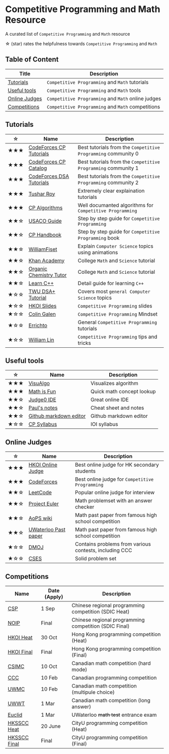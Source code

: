 # Competitive Programming and Math Resource
A curated list of `Competitive Programming` and `Math` resource

☆ (star) rates the helpfulness towards `Competitive Programming` and `Math`

## Table of Content
|Title|Description|
|-----|-----|
|[Tutorials](#Tutorials)|`Competitive Programming` and `Math` tutorials|
|[Useful tools](#Useful-tools)|`Competitive Programming` and `Math` tools|
|[Online Judges](#Online-Judges)|`Competitive Programming` and `Math` online judges|
|[Competitions](#Competitions)|`Competitive Programming` and `Math` competitions|

## Tutorials
|☆|Name|Description|
|-----|-----|-----|
|★★★|[CodeForces CP Tutorials](https://codeforces.com/blog/entry/57282)|Best tutorials from the `Competitive Programming` community 0|
|★★★|[CodeForces CP Catalog](https://codeforces.com/catalog)|Best tutorials from the `Competitive Programming` community 1|
|★★★|[CodeForces DSA Tutorials](https://codeforces.com/blog/entry/13529)|Best tutorials from the `Competitive Programming` community 2|
|★★★|[Tushar Roy](https://www.youtube.com/@tusharroy2525)|Extremely clear explaination tutorials|
|★★★|[CP Algorithms](https://cp-algorithms.com)|Well documanted algorithms for `Competitive Programming`|
|★★☆|[USACO Guide](https://usaco.guide)|Step by step guide for `Competitive Programming`|
|★★☆|[CP Handbook](https://cses.fi/book/book.pdf)|Step by step guide for `Competitive Programming` book|
|★★☆|[WilliamFiset](https://www.youtube.com/@WilliamFiset-videos)|Explain `Computer Science` topics using animations|
|★★☆|[Khan Academy](https://www.khanacademy.org)|College `Math` and `Science` tutorial|
|★★☆|[Organic Chemistry Tutor](https://www.youtube.com/@TheOrganicChemistryTutor)|College `Math` and `Science` tutorial|
|★★☆|[Learn C++](https://www.learncpp.com/)|Detail guide for learning `C++`|
|★☆☆|[TWU DSA+ Tutorial](https://web.ntnu.edu.tw/~algo/)|Covers most `general Computer Science` topics|
|★☆☆|[HKOI Slides](https://hkoi.org/en/training-materials/2023/)|`Competitive Programming` slides|
|★☆☆|[Colin Galen](https://www.youtube.com/@ColinGalen)|`Competitive Programming` Mindset|
|★☆☆|[Errichto](https://www.youtube.com/@Errichto)|General `Competitive Programming` tutorials|
|★☆☆|[William Lin](https://www.youtube.com/@tmwilliamlin168)|`Competitive Programming` tips and tricks|



## Useful tools
|☆|Name|Description|
|-----|-----|-----|
|★★★|[VisuAlgo](https://visualgo.net/en)|Visualizes algorithm|
|★★★|[Math is Fun](https://www.mathsisfun.com/)|Quick math concept lookup|
|★★☆|[Judge0 IDE](https://ide.judge0.com/)|Great online IDE|
|★★☆|[Paul's notes](https://tutorial.math.lamar.edu/)|Cheat sheet and notes|
|★★☆|[Github markdown editor](https://jbt.github.io/markdown-editor/)|Github markdown editor|
|★☆☆|[CP Syllabus](https://ioinformatics.org/files/ioi-syllabus-2023.pdf)|IOI syllabus|

## Online Judges
|☆|Name|Description|
|-----|-----|-----|
|★★★|[HKOI Online Judge](https://judge.hkoi.org/)|Best online judge for HK secondary students|
|★★★|[CodeForces](https://codeforces.com/problemset)|Best online judge for `Competitive Programming`|
|★★☆|[LeetCode](https://leetcode.com/problemset/)|Popular online judge for interview|
|★★☆|[Project Euler](https://projecteuler.net/archives)|Math problemset with an answer checker|
|★★☆|[AoPS wiki](https://artofproblemsolving.com/wiki/index.php?title=Main_Page)|Math past paper from famous high school competition|
|★★☆|[UWaterloo Past paper](https://www.cemc.uwaterloo.ca/contests/past_contests.html)|Math past paper from famous high school competition|
|★☆☆|[DMOJ](https://dmoj.ca/)|Contains problems from various contests, including CCC|
|★☆☆|[CSES](https://cses.fi/problemset/)|Solid problem set|

## Competitions
|Name|Date (Apply)|Description|
|-----|-----|-----|
|[CSP](https://hkoi.org/zh/sdic-intro/)|1 Sep|Chinese regional programming competition (SDIC Heat)|
|[NOIP](https://hkoi.org/zh/sdic-intro/)|Final|Chinese regional programming competition (SDIC Final)|
|[HKOI Heat](https://hkoi.org/en/)|30 Oct|Hong Kong programming competition (Heat)|
|[HKOI Final](https://hkoi.org/en/)|Final|Hong Kong programming competition (Final)|
|[CSIMC](https://cemc.uwaterloo.ca/contests/csimc.html)|10 Oct|Canadian math competition (hard mode)|
|[CCC](https://cemc.uwaterloo.ca/contests/ccc-cco.html)|10 Feb|Canadian programming competition|
|[UWMC](https://cemc.uwaterloo.ca/contests/pcf.html)|10 Feb|Canadian math competition (multipule choice)|
|[UWWT](https://cemc.uwaterloo.ca/contests/fgh.html)|1 Mar|Canadian math competition (long answer)|
|[Euclid](https://cemc.uwaterloo.ca/contests/euclid.html)|1 Mar|UWaterloo ~~math test~~ entrance exam|
|[HKSSCC Heat](https://www.cs.cityu.edu.hk/~hksc/)|20 June|CityU programming competition (Heat)|
|[HKSSCC Final](https://www.cs.cityu.edu.hk/~hksc/)|Final|CityU programming competition (Final)|
